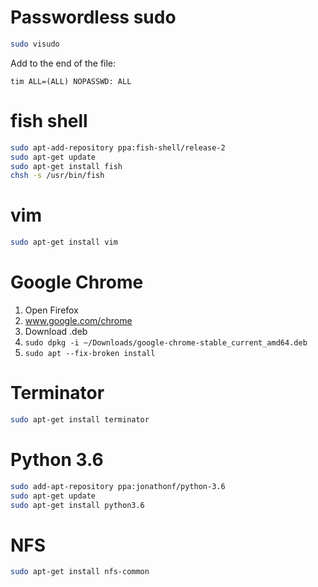 # Passwordless sudo
```bash
sudo visudo
```
Add to the end of the file:
```
tim ALL=(ALL) NOPASSWD: ALL
```

# fish shell
```bash
sudo apt-add-repository ppa:fish-shell/release-2
sudo apt-get update
sudo apt-get install fish
chsh -s /usr/bin/fish
```

# vim
```bash
sudo apt-get install vim
```

# Google Chrome
1. Open Firefox
2. www.google.com/chrome
3. Download .deb
4. `sudo dpkg -i ~/Downloads/google-chrome-stable_current_amd64.deb`
5. `sudo apt --fix-broken install`

# Terminator
```bash
sudo apt-get install terminator
```

# Python 3.6
```bash
sudo add-apt-repository ppa:jonathonf/python-3.6
sudo apt-get update
sudo apt-get install python3.6
```

# NFS
```bash
sudo apt-get install nfs-common
```
